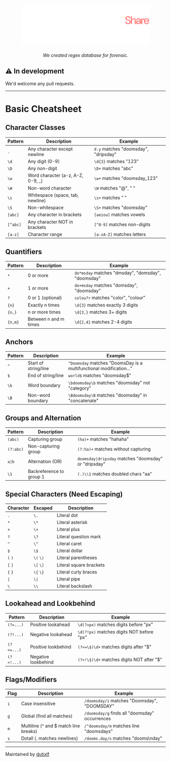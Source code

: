 <h1 align="center">
  <picture>
      <source height="125" media="(prefers-color-scheme: dark)" srcset="https://raw.githubusercontent.com/notscreenshare/assets/refs/heads/main/regex.svg">
      <img height="125" alt="regex" src="https://raw.githubusercontent.com/notscreenshare/assets/refs/heads/main/regex.svg">
    </picture>
</h1>
<p align="center">
  <em>We created regex database for forensic.</em>
</p>

## ⚠️ In development
We'd welcome any pull requests.

---

# Basic Cheatsheet

## Character Classes
| Pattern | Description | Example |
|---------|-------------|---------|
| `.` | Any character except newline | `d.y` matches "doomsday", "dripsday" |
| `\d` | Any digit (0-9) | `\d{3}` matches "123" |
| `\D` | Any non-digit | `\D+` matches "abc" |
| `\w` | Word character (a-z, A-Z, 0-9, _) | `\w+` matches "doomsday_123" |
| `\W` | Non-word character | `\W` matches "@", " " |
| `\s` | Whitespace (space, tab, newline) | `\s+` matches "   " |
| `\S` | Non-whitespace | `\S+` matches "doomsday" |
| `[abc]` | Any character in brackets | `[aeiou]` matches vowels |
| `[^abc]` | Any character NOT in brackets | `[^0-9]` matches non-digits |
| `[a-z]` | Character range | `[a-zA-Z]` matches letters |

## Quantifiers
| Pattern | Description | Example |
|---------|-------------|---------|
| `*` | 0 or more | `do*msday` matches "dmsday", "domsday", "doomsday" |
| `+` | 1 or more | `do+msday` matches "domsday", "doomsday"|
| `?` | 0 or 1 (optional) | `colou?r` matches "color", "colour" |
| `{n}` | Exactly n times | `\d{3}` matches exactly 3 digits |
| `{n,}` | n or more times | `\d{3,}` matches 3+ digits |
| `{n,m}` | Between n and m times | `\d{2,4}` matches 2-4 digits |

## Anchors
| Pattern | Description | Example |
|---------|-------------|---------|
| `^` | Start of string/line | `^Doomsday` matches "DoomsDay is a multifunctional modification..." |
| `$` | End of string/line | `world$` matches "doomsday$" |
| `\b` | Word boundary | `\bdoomsday\b` matches "doomsday" not "category" |
| `\B` | Non-word boundary | `\Bdoomsday\B` matches "doomsday" in "concatenate" |

## Groups and Alternation
| Pattern | Description | Example |
|---------|-------------|---------|
| `(abc)` | Capturing group | `(ha)+` matches "hahaha" |
| `(?:abc)` | Non-capturing group | `(?:ha)+` matches without capturing |
| `a\|b` | Alternation (OR) | `doomsday\|dripsday` matches "doomsday" or "dripsday" |
| `\1` | Backreference to group 1 | `(.)\\1` matches doubled chars "aa" |

## Special Characters (Need Escaping)
| Character | Escaped | Description |
|-----------|---------|-------------|
| `.` | `\.` | Literal dot |
| `*` | `\*` | Literal asterisk |
| `+` | `\+` | Literal plus |
| `?` | `\?` | Literal question mark |
| `^` | `\^` | Literal caret |
| `$` | `\$` | Literal dollar |
| `(` `)` | `\(` `\)` | Literal parentheses |
| `[` `]` | `\[` `\]` | Literal square brackets |
| `{` `}` | `\{` `\}` | Literal curly braces |
| `\|` | `\\|` | Literal pipe |
| `\` | `\\` | Literal backslash |

## Lookahead and Lookbehind
| Pattern | Description | Example |
|---------|-------------|---------|
| `(?=...)` | Positive lookahead | `\d(?=px)` matches digits before "px" |
| `(?!...)` | Negative lookahead | `\d(?!px)` matches digits NOT before "px" |
| `(?<=...)` | Positive lookbehind | `(?<=\$)\d+` matches digits after "$" |
| `(?<!...)` | Negative lookbehind | `(?<!\$)\d+` matches digits NOT after "$" |

## Flags/Modifiers
| Flag | Description | Example |
|------|-------------|---------|
| `i` | Case insensitive | `/doomsday/i` matches "Doomsday", "DOOMSDAY" |
| `g` | Global (find all matches) | `/doomsday/g` finds all "doomsday" occurrences |
| `m` | Multiline (^ and $ match line breaks) | `/^doomsday/m` matches line "doomsdays" |
| `s` | Dotall (. matches newlines) | `/dooms.day/s` matches "dooms\nday" |

---

Maintained by [dutixlf](https://github.com/dutixlf)
